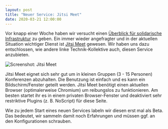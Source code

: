 ```yaml
---
layout: post
title: "Neuer Service: Jitsi Meet"
date: 2020-03-21 12:00:00
---
```


Vor knapp einer Woche haben wir versucht einen [Überblick für solidarische Infrastruktur](/de/2020/03/15/solidarische-infrastruktur.html) zu geben. Ein immer wieder angefragter und in der aktuellen Situation wichtiger Dienst ist [Jitsi Meet](/service/meet.html) gewesen. Wir haben uns dazu entschlossen, wie andere linke Technik-Kollektive auch, diesen Service anzubieten.
<!--more-->

![Screenshot: Jitsi Meet](/assets/img/jitsi-meet-systemli.jpg "Screenshot: Jitsi Meet")

Jitsi Meet eignet sich sehr gut um in kleinen Gruppen (3 - 15 Personen) Konferenzen abzuhalten. Die Benutzung ist einfach und es kann ein Bildschirm/Fenster geteilt werden. Jitsi Meet benötigt einen aktuellen Browser (optimalerweise Chromium) um reibungslos zu funktionieren. Am besten startet ihr es in einem privaten Browser-Fenster und deaktiviert sehr restriktive Plugins (z. B. NoScript) für diese Seite.

Wie zu jedem Start eines neuen Services labeln wir diesen erst mal als Beta. Das bedeutet, wir sammeln damit noch Erfahrungen und müssen ggf. an den Konfigurationen schrauben.
